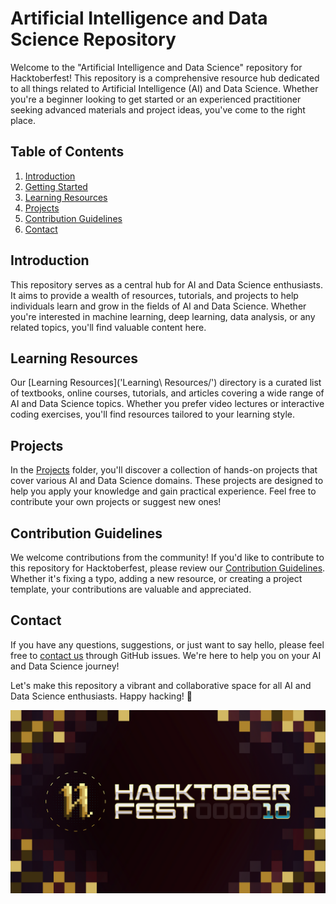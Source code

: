 # Artificial Intelligence and Data Science Repository

Welcome to the "Artificial Intelligence and Data Science" repository for Hacktoberfest! This repository is a comprehensive resource hub dedicated to all things related to Artificial Intelligence (AI) and Data Science. Whether you're a beginner looking to get started or an experienced practitioner seeking advanced materials and project ideas, you've come to the right place.

## Table of Contents

1. [Introduction](#introduction)
2. [Getting Started](#getting-started)
3. [Learning Resources](#learning-resources)
4. [Projects](#projects)
5. [Contribution Guidelines](#contribution-guidelines)
6. [Contact](#contact)

## Introduction

This repository serves as a central hub for AI and Data Science enthusiasts. It aims to provide a wealth of resources, tutorials, and projects to help individuals learn and grow in the fields of AI and Data Science. Whether you're interested in machine learning, deep learning, data analysis, or any related topics, you'll find valuable content here.


## Learning Resources

Our [Learning Resources]('Learning\ Resources/') directory is a curated list of textbooks, online courses, tutorials, and articles covering a wide range of AI and Data Science topics. Whether you prefer video lectures or interactive coding exercises, you'll find resources tailored to your learning style.

## Projects

In the [Projects]('Projects/') folder, you'll discover a collection of hands-on projects that cover various AI and Data Science domains. These projects are designed to help you apply your knowledge and gain practical experience. Feel free to contribute your own projects or suggest new ones!

## Contribution Guidelines

We welcome contributions from the community! If you'd like to contribute to this repository for Hacktoberfest, please review our [Contribution Guidelines](CONTRIBUTING.md). Whether it's fixing a typo, adding a new resource, or creating a project template, your contributions are valuable and appreciated.

## Contact

If you have any questions, suggestions, or just want to say hello, please feel free to [contact us](#) through GitHub issues. We're here to help you on your AI and Data Science journey!

Let's make this repository a vibrant and collaborative space for all AI and Data Science enthusiasts. Happy hacking! 🚀

![Hacktoberfest Logo](hacktoberfest.png)
